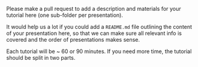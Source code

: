 Please make a pull request to add a description and materials
for your tutorial here (one sub-folder per presentation).

It would help us a lot if you could add a `README.md` file outlining
the content of your presentation here, so that we can make sure
all relevant info is covered and the order of presentations makes sense.

Each tutorial will be ~ 60 or 90 minutes.
If you need more time, the tutorial should be split in two parts.
